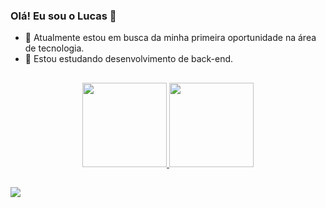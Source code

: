 ### Olá! Eu sou o Lucas 👋
- 🔭 Atualmente estou em busca da minha primeira oportunidade na área de tecnologia.
- 🌱 Estou estudando desenvolvimento de back-end.

##

<div align="center">
  <a href="https://github.com/lucascavalcanti10">
  <img height="135em" src="https://github-readme-stats.vercel.app/api?username=lucascavalcanti10&show_icons=true&theme=radical&include_all_commits=true&count_private=true"/>
  <img height="135em" src="https://github-readme-stats.vercel.app/api/top-langs/?username=lucascavalcanti10&layout=compact&langs_count=7&theme=radical"/>
</div>
    
  ##
  
<div>
  <a href="https://www.linkedin.com/in/lucas-cavalcanti-5716a379/" target="_blank"><img src="https://img.shields.io/badge/-LinkedIn-%230077B5?style=for-the-badge&logo=linkedin&logoColor=white" target="_blank"></a> 
  
  </div>
  
